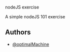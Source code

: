 nodeJS exercise

A simple nodeJS 101 exercise

## Authors

- [@optimalMachine](https://github.com/optimalMachine)
